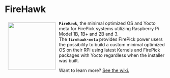 # FireHawk

<a><img src="http://cdn.warcraftpets.com/images/pets/big/blazing-firehawk.v9373.jpg" align="left" hspace="10" vspace="6" height="150" width="150" w></a>

**`FireHawk`**, the minimal optimized OS and Yocto meta for FirePick systems utilizing Raspberry Pi Model 1B, 1B+ and 2B and 3.  
The **`firehawk-meta`** provides FirePick power users the possibility to build a custom minimal optimized OS on their RPi using latest Kernels and FirePick packages with Yocto regardless when the installer was built. 

Want to learn more? [See the wiki.](https://github.com/daytonpid/FireHawk/wiki)
